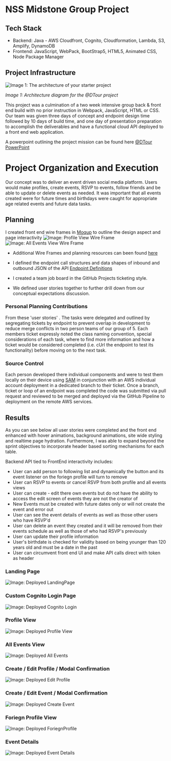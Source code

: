 # NSS Midstone Group Project

## Tech Stack 
- Backend: Java - AWS Cloudfront, Cognito, Cloudformation, Lambda, S3, Amplify, DynamoDB
- Frontend: JavaScript, WebPack, BootStrap5, HTML5, Animated CSS, Node Package Manager

## Project Infrastructure

![Image 1: The architecture of your starter project](resources/images/architecture_diagram.png)

*Image 1: Architecture diagram for the @DTour project*

This project was a culmination of a two week intensive group back & front end build with no prior instruction in Webpack, JavaScript, HTML or CSS. Our team was given three days of concept and endpoint design time followed by 10 days of build time, and one day of presentation preparation to accomplish the deliverables and have a functional cloud API deployed to a front end web application.

A powerpoint outlining the project mission can be found here [@DTour PowerPoint](https://docs.google.com/presentation/d/1UVmT7e1QBgVxmuxp4RD5vVlZVpYPvCqlumgTPxhtTDg/edit?usp=sharing)

# Project Organization and Execution

Our concept was to deliver an event driven social media platform. Users would make profiles, create events, RSVP to events, follow friends and be able to update or delete events as needed. It was important that all events created were for future times and birthdays were caught for appropriate age related events and future data tasks.


## Planning
I created front end wire frames in [Moqup](https://moqups.com/) to outline the design aspect and page interactivity 
![Image: Profile View Wire Frame](https://github.com/d-tidwell/DTour/blob/main/resources/images/profileView.png)
![Image: All Events View Wire Frame](https://github.com/d-tidwell/DTour/blob/main/resources/images/allEventsView.png)


- Additional Wire Frames and planning resources can been found [here](https://github.com/d-tidwell/DTour/blob/main/resources/images/allEventsView.png)

- I defined the endpoint call structures and data shapes of inbound and outbound JSON of the API [Endpoint Definitions](https://github.com/d-tidwell/DTour/edit/main/resources/endpoints_needed.md)

- I created a team job board in the GitHub Projects ticketing style.

- We defined user stories together to further drill down from our conceptual expectations discussion.

### Personal Planning Contributions

From these 'user stories' . The tasks were delegated and outlined by segregating tickets by endpoint to prevent overlap in development to reduce merge conflicts in two person teams of our group of 5. Each members ticket expressly noted the class naming convention, special considerations of each task, where to find more information and how a ticket would be considered completed (i.e. cUrl the endpoint to test its functionality) before moving on to the next task. 

### Source Control

Each person developed there individual components and were to test them locally on their device using [SAM](https://aws.amazon.com/serverless/sam/) in conjunction with an AWS individual account deployment in a dedicated branch to their ticket. Once a branch, ticket or loop of an endpoint was completed the code was submitted via pull request and reviewed to be merged and deployed via the GitHub Pipeline to deployment on the remote AWS services.

## Results

As you can see below all user stories were completed and the front end enhanced with hover animations, background animations, site wide styling and realtime page hydration. Furthermore, I was able to expand beyond the sprint objectives to incorporate header based sorting mechanisms for each table.

Backend API tied to FrontEnd interactivity includes:
- User can add person to following list and dynamically the button and its event listener on the foriegn profile will turn to remove
- User can RSVP to events or cancel RSVP from both profile and all events views
- User can create - edit there own events but do not have the ability to access the edit screen of events they are not the creator of
- New Events must be created with future dates only or will not create the event and error out
- User can see the event details of events as well as those other users who have RSVP'd
- User can delete an event they created and it will be removed from their events schedule as well as those of who had RSVP's previously
- User can update their profile information
- User's birthdate is checked for validity based on being younger than 120 years old and must be a date in the past
- User can circumvent front end UI and make API calls direct with token as header

### Landing Page
![Image: Deployed LandingPage](https://github.com/d-tidwell/DTour/blob/main/resources/images/LandingPage.png)
### Custom Cognito Login Page
![Image: Deployed Cognito Login](https://github.com/d-tidwell/DTour/blob/main/resources/images/CognitoIntegration.png)
### Profile View
![Image: Deployed Profile View](https://github.com/d-tidwell/DTour/blob/main/resources/images/ProfileView.png)
### All Events View
![Image: Deployed All Events](https://github.com/d-tidwell/DTour/blob/main/resources/images/AllEvents.png)


### Create / Edit Profile / Modal Confirmation
![Image: Deployed Edit Profile](https://github.com/d-tidwell/DTour/blob/main/resources/images/updateProfileModal.png)
### Create / Edit Event / Modal Confirmation
![Image: Deployed Create Event](https://github.com/d-tidwell/DTour/blob/main/resources/images/createEvent.png)
### Foriegn Profile View
![Image: Deployed ForiegnProfile ](https://github.com/d-tidwell/DTour/blob/main/resources/images/FollowingProfileView.png)
### Event Details
![Image: Deployed Event Details ](https://github.com/d-tidwell/DTour/blob/main/resources/images/eventDetails.png)
